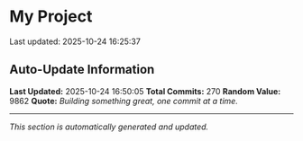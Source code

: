 # My Project


Last updated: 2025-10-24 16:25:37














































































































































































































































































## Auto-Update Information

**Last Updated:** 2025-10-24 16:50:05
**Total Commits:** 270
**Random Value:** 9862
**Quote:** _Building something great, one commit at a time._

---
_This section is automatically generated and updated._